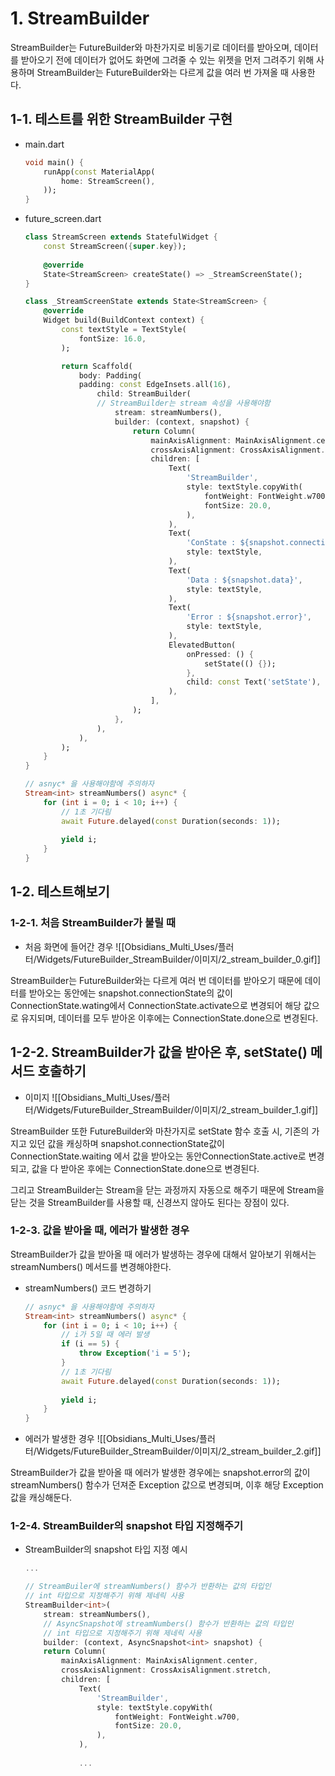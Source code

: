 # 1. StreamBuilder

StreamBuilder는 FutureBuilder와 마찬가지로 비동기로 데이터를 받아오며, 데이터를 받아오기 전에 데이터가 없어도 화면에 그려줄 수 있는 위젯을 먼저 그려주기 위해 사용하며 StreamBuilder는 FutureBuilder와는 다르게 값을 여러 번 가져올 때 사용한다.


## 1-1. 테스트를 위한 StreamBuilder 구현

- main.dart
	```dart
	void main() {
		runApp(const MaterialApp(
			home: StreamScreen(),
		));
	}
	```

- future_screen.dart
	```dart
	class StreamScreen extends StatefulWidget {
		const StreamScreen({super.key});
		
		@override
		State<StreamScreen> createState() => _StreamScreenState();
	}
	
	class _StreamScreenState extends State<StreamScreen> {
		@override
		Widget build(BuildContext context) {
			const textStyle = TextStyle(
				fontSize: 16.0,
			);
	
			return Scaffold(
				body: Padding(
				padding: const EdgeInsets.all(16),
					child: StreamBuilder(
					// StreamBuilder는 stream 속성을 사용해야함
						stream: streamNumbers(),
						builder: (context, snapshot) {
							return Column(
								mainAxisAlignment: MainAxisAlignment.center,
								crossAxisAlignment: CrossAxisAlignment.stretch,
								children: [
									Text(
										'StreamBuilder',
										style: textStyle.copyWith(
											fontWeight: FontWeight.w700,
											fontSize: 20.0,
										),
									),
									Text(
										'ConState : ${snapshot.connectionState}',
										style: textStyle,
									),
									Text(
										'Data : ${snapshot.data}',
										style: textStyle,
									),
									Text(
										'Error : ${snapshot.error}',
										style: textStyle,
									),
									ElevatedButton(
										onPressed: () {
											setState(() {});
										},
										child: const Text('setState'),
									),
								],
							);
						},
					),
				),
			);
		}
	}
	
	// asnyc* 을 사용해야함에 주의하자
	Stream<int> streamNumbers() async* {
		for (int i = 0; i < 10; i++) {
			// 1초 기다림
			await Future.delayed(const Duration(seconds: 1));
		
			yield i;
		}
	}
	```

## 1-2. 테스트해보기

### 1-2-1. 처음 StreamBuilder가 불릴 때

- 처음 화면에 들어간 경우
	![[Obsidians_Multi_Uses/플러터/Widgets/FutureBuilder_StreamBuilder/이미지/2_stream_builder_0.gif]]

StreamBuilder는 FutureBuilder와는 다르게 여러 번 데이터를 받아오기 때문에 데이터를 받아오는 동안에는 snapshot.connectionState의 값이 ConnectionState.wating에서 ConnectionState.activate으로 변경되어 해당 값으로 유지되며, 데이터를 모두 받아온 이후에는 ConnectionState.done으로 변경된다. 


## 1-2-2. StreamBuilder가 값을 받아온 후, setState() 메서드 호출하기

- 이미지
![[Obsidians_Multi_Uses/플러터/Widgets/FutureBuilder_StreamBuilder/이미지/2_stream_builder_1.gif]]

StreamBuilder 또한 FutureBuilder와 마찬가지로 setState 함수 호출 시, 기존의 가지고 있던 값을 캐싱하며 snapshot.connectionState값이 ConnectionState.waiting 에서 값을 받아오는 동안ConnectionState.active로 변경되고, 값을 다 받아온 후에는 ConnectionState.done으로 변경된다.

그리고 StreamBuilder는 Stream을 닫는 과정까지 자동으로 해주기 때문에 Stream을 닫는 것을 StreamBuilder를 사용할 때, 신경쓰지 않아도 된다는 장점이 있다.

### 1-2-3. 값을 받아올 때, 에러가 발생한 경우

StreamBuilder가 값을 받아올 때 에러가 발생하는 경우에 대해서 알아보기 위해서는 streamNumbers() 메서드를 변경해야한다.

- streamNumbers() 코드 변경하기
	```dart
	// asnyc* 을 사용해야함에 주의하자
	Stream<int> streamNumbers() async* {
		for (int i = 0; i < 10; i++) {
			// i가 5일 때 에러 발생
			if (i == 5) {
				throw Exception('i = 5');
			}
			// 1초 기다림
			await Future.delayed(const Duration(seconds: 1));
		
			yield i;
		}
	}
	```

- 에러가 발생한 경우
	![[Obsidians_Multi_Uses/플러터/Widgets/FutureBuilder_StreamBuilder/이미지/2_stream_builder_2.gif]]

StreamBuilder가 값을 받아올 때 에러가 발생한 경우에는 snapshot.error의 값이 streamNumbers() 함수가 던져준 Exception 값으로 변경되며, 이후 해당 Exception 값을 캐싱해둔다. 



### 1-2-4. StreamBuilder의 snapshot 타입 지정해주기

- StreamBuilder의 snapshot 타입 지정 예시
	```dart
	...
	
	// StreamBuiler에 streamNumbers() 함수가 반환하는 값의 타입인
	// int 타입으로 지정해주기 위해 제네릭 사용
	StreamBuilder<int>(
		stream: streamNumbers(),
		// AsyncSnapshot에 streamNumbers() 함수가 반환하는 값의 타입인
		// int 타입으로 지정해주기 위해 제네릭 사용
		builder: (context, AsyncSnapshot<int> snapshot) {
		return Column(
			mainAxisAlignment: MainAxisAlignment.center,
			crossAxisAlignment: CrossAxisAlignment.stretch,
			children: [
				Text(
					'StreamBuilder',
					style: textStyle.copyWith(
						fontWeight: FontWeight.w700,
						fontSize: 20.0,
					),
				),
				
				...
	```















